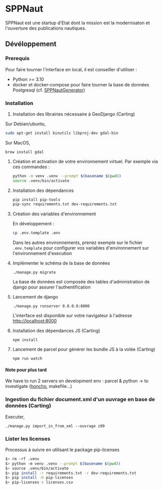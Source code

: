 # SPPNaut

SPPNaut est une startup d'Etat dont la mission est la modernisaton et l'ouverture des publications nautiques.

## Dévéloppement

### Prerequis

Pour faire tourner l'interface en local, il est conseiller d'utiliser :

-   Python >= 3.10
-   docker et docker-compose pour faire tourner la base de données Postgresql (cf. [SPPNautGenerator](https://github.com/betagouv/SPPNautGenerator))

### Installation

1. Installation des librairies nécessaire à GeoDjango (Carting)

Sur Debian/ubuntu,

```sh
sudo apt-get install binutils libproj-dev gdal-bin
```

Sur MacOS,

```
brew install gdal
```

1. Création et activation de votre environnement virtuel. Par exemple via ces commandes :

    ```sh
    python -m venv .venv --prompt $(basename $(pwd))
    source .venv/bin/activate
    ```

1. Installation des dépendances

    ```sh
    pip install pip-tools
    pip-sync requirements.txt dev-requirements.txt
    ```

1. Création des variables d'environnement

    En développement :

    ```sh
    cp .env.template .env
    ```

    Dans les autres environnements, prenez exemple sur le fichier `.env.template` pour configurer vos variables d'environnement sur l'environnement d'execution

1. Implémenter le schéma de la base de données

    `./manage.py migrate`

    La base de données est composée des tables d'administration de django pour assurer l'authentification

1. Lancement de django

    `./manage.py runserver 0.0.0.0:8000`

    L'interface est disponible sur votre navigateur à l'adresse [http://localhost:8000](http://localhost:8000)

1. Installation des dépendances JS (Carting)

    `npm install`

1. Lancement de parcel pour générer les bundle JS à la volée (Carting)

    `npm run watch`

#### Note pour plus tard

We have to run 2 servers on development env : parcel & python -> to investigate ([honcho](https://honcho.readthedocs.io/en/latest/index.html), makefile…)

### Ingestion du fichier document.xml d'un ouvrage en base de données (Carting)

Executer,

```
./manage.py import_in_from_xml --ouvrage z99
```

### Lister les licenses

Processus à suivre en utilisant le package pip-licenses

```sh
$> rm -rf .venv
$> python -m venv .venv --prompt $(basename $(pwd))
$> source .venv/bin/activate
$> pip install -r requirements.txt -r dev-requirements.txt
$> pip install -U pip-licenses
$> pip-licenses > licenses.csv
```
